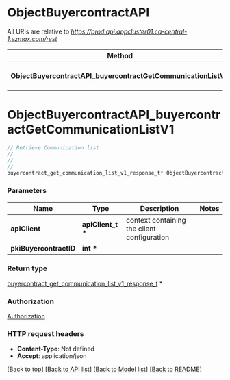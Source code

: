 # ObjectBuyercontractAPI

All URIs are relative to *https://prod.api.appcluster01.ca-central-1.ezmax.com/rest*

Method | HTTP request | Description
------------- | ------------- | -------------
[**ObjectBuyercontractAPI_buyercontractGetCommunicationListV1**](ObjectBuyercontractAPI.md#ObjectBuyercontractAPI_buyercontractGetCommunicationListV1) | **GET** /1/object/buyercontract/{pkiBuyercontractID}/getCommunicationList | Retrieve Communication list


# **ObjectBuyercontractAPI_buyercontractGetCommunicationListV1**
```c
// Retrieve Communication list
//
// 
//
buyercontract_get_communication_list_v1_response_t* ObjectBuyercontractAPI_buyercontractGetCommunicationListV1(apiClient_t *apiClient, int *pkiBuyercontractID);
```

### Parameters
Name | Type | Description  | Notes
------------- | ------------- | ------------- | -------------
**apiClient** | **apiClient_t \*** | context containing the client configuration |
**pkiBuyercontractID** | **int \*** |  | 

### Return type

[buyercontract_get_communication_list_v1_response_t](buyercontract_get_communication_list_v1_response.md) *


### Authorization

[Authorization](../README.md#Authorization)

### HTTP request headers

 - **Content-Type**: Not defined
 - **Accept**: application/json

[[Back to top]](#) [[Back to API list]](../README.md#documentation-for-api-endpoints) [[Back to Model list]](../README.md#documentation-for-models) [[Back to README]](../README.md)

